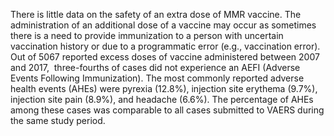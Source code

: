 There is little data on the safety of an extra dose of MMR vaccine. The administration of an additional dose of a vaccine may occur as sometimes there is a need to provide immunization to a person with uncertain vaccination history or due to a programmatic error (e.g., vaccination error). Out of 5067 reported excess doses of vaccine administered between 2007 and 2017,  three-fourths of cases did not experience an AEFI (Adverse Events Following Immunization). The most commonly reported adverse health events (AHEs) were pyrexia (12.8%), injection site erythema (9.7%), injection site pain (8.9%), and headache (6.6%). The percentage of AHEs among these cases was comparable to all cases submitted to VAERS during the same study period.